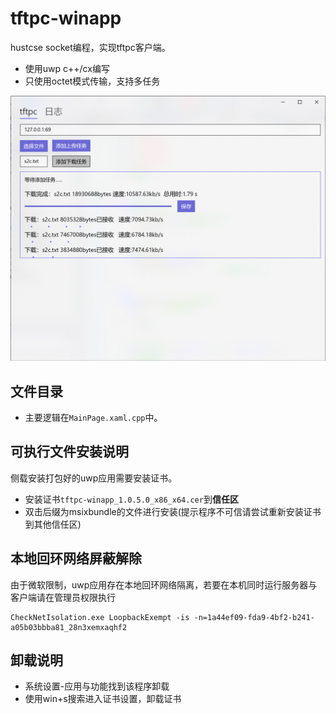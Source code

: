 # tftpc-winapp
hustcse socket编程，实现tftpc客户端。

- 使用uwp c++/cx编写
- 只使用octet模式传输，支持多任务


![](1.png)

## 文件目录
- 主要逻辑在`MainPage.xaml.cpp`中。

## 可执行文件安装说明
侧载安装打包好的uwp应用需要安装证书。
- 安装证书`tftpc-winapp_1.0.5.0_x86_x64.cer`到**信任区**
- 双击后缀为msixbundle的文件进行安装(提示程序不可信请尝试重新安装证书到其他信任区)

## 本地回环网络屏蔽解除
由于微软限制，uwp应用存在本地回环网络隔离，若要在本机同时运行服务器与客户端请在管理员权限执行
```
CheckNetIsolation.exe LoopbackExempt -is -n=1a44ef09-fda9-4bf2-b241-a05b03bbba81_28n3xemxaqhf2
```

## 卸载说明
- 系统设置-应用与功能找到该程序卸载
- 使用win+s搜索进入证书设置，卸载证书
